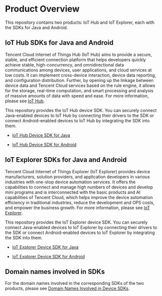 # Product Overview

This repository contains two products: IoT Hub and IoT Explorer, each with the SDKs for Java and Android.

## IoT Hub SDKs for Java and Android

Tencent Cloud Internet of Things Hub (IoT Hub) aims to provide a secure, stable, and efficient connection platform that helps developers quickly achieve stable, high-concurrency, and omnidirectional data communications among devices, user applications, and cloud services at low costs. It can implement cross-device interaction, device data reporting, and configuration distribution. Further, by opening up the linkage between device data and Tencent Cloud services based on the rule engine, it allows for the storage, real-time computation, and smart processing and analysis of massive amounts of data with speed and ease. For more information, please see [IoT Hub](https://cloud.tencent.com/document/product/634).

This repository provides the IoT Hub device SDK. You can securely connect Java-enabled devices to IoT Hub by connecting their drivers to the SDK or connect Android-enabled devices to IoT Hub by integrating the SDK into them.

* [IoT Hub Device SDK for Java](hub/hub-device-java/PRELIM__README_EN-US.md)

* [IoT Hub Device SDK for Android](hub/hub-device-android/PRELIM__README_EN-US.md)

## IoT Explorer SDKs for Java and Android

Tencent Cloud Internet of Things Explorer (IoT Explorer) provides device manufacturers, solution providers, and application developers in various industries with one-stop device automation services. It offers the capabilities to connect and manage high numbers of devices and develop mini programs and is interconnected with the basic products and AI capabilities of Tencent Cloud, which helps improve the device automation efficiency in traditional industries, reduce the development and OPS costs, and empower the business growth. For more information, please see [IoT Explorer](https://cloud.tencent.com/document/product/1081).

This repository provides the IoT Explorer device SDK. You can securely connect Java-enabled devices to IoT Explorer by connecting their drivers to the SDK or connect Android-enabled devices to IoT Explorer by integrating the SDK into them.

* [IoT Explorer Device SDK for Java](explorer/explorer-device-java/PRELIM__README_EN-US.md)

* [IoT Explorer Device SDK for Android](explorer/explorer-device-android/PRELIM__README_EN-US.md)

## Domain names involved in SDKs

For the domain names involved in the corresponding SDKs of the two products, please see [Domain Names Involved in Device SDKs](https://github.com/tencentyun/iot-device-java/wiki/Device-SDK涉及的域名).
